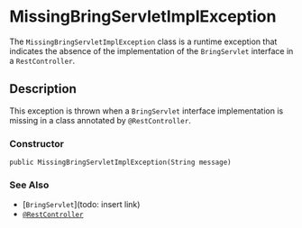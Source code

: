 # MissingBringServletImplException

The `MissingBringServletImplException` class is a runtime exception that indicates the absence of the implementation of the `BringServlet` interface in a `RestController`.

## Description
This exception is thrown when a `BringServlet` interface implementation is missing in a class annotated by `@RestController`.

### Constructor
```
public MissingBringServletImplException(String message)
```

### See Also

- [`BringServlet`](todo: insert link)
- [`@RestController`](features/web/servlet/annotation/RestController.md)
